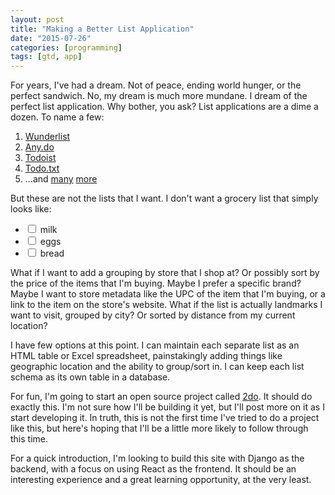 ```yaml
---
layout: post
title: "Making a Better List Application"
date: "2015-07-26"
categories: [programming]
tags: [gtd, app]
---
```


For years, I've had a dream.  Not of peace, ending world hunger, or the perfect sandwich.  No, my dream is much more
mundane.  I dream of the perfect list application.  Why bother, you ask?  List applications are a dime a dozen.  To name
a few:

1. [Wunderlist](https://www.wunderlist.com/)
2. [Any.do](https://www.any.do/)
3. [Todoist](https://en.todoist.com/)
4. [Todo.txt](http://todotxt.com/)
5. ...and [many](https://goo.gl/LK41sx) [more](https://goo.gl/NFxzO3)

But these are not the lists that I want.  I don't want a grocery list that simply looks like:
<ul class="list-unstyled">
  <li class="checkbox"><label><input type="checkbox"> milk</label></li>
  <li class="checkbox"><label><input type="checkbox"> eggs</label></li>
  <li class="checkbox"><label><input type="checkbox"> bread</label></li>
</ul>

What if I want to add a grouping by store that I shop at?  Or possibly sort by the price of the items that I'm buying.
Maybe I prefer a specific brand?  Maybe I want to store metadata like the UPC of the item that I'm buying, or a link to
the item on the store's website.  What if the list is actually landmarks I want to visit, grouped by city?  Or sorted
by distance from my current location?

I have few options at this point.  I can maintain each separate list as an HTML table or Excel spreadsheet, 
painstakingly adding things like geographic location and the ability to group/sort in.  I can keep each list schema as
its own table in a database.

For fun, I'm going to start an open source project called [2do](https://github.com/Dru89/2do).  It should do exactly
this.  I'm not sure how I'll be building it yet, but I'll post more on it as I start developing it.  In truth, this
is not the first time I've tried to do a project like this, but here's hoping that I'll be a little more likely to
follow through this time.

For a quick introduction, I'm looking to build this site with Django as the backend, with a focus on using React as the
frontend.  It should be an interesting experience and a great learning opportunity, at the very least.
